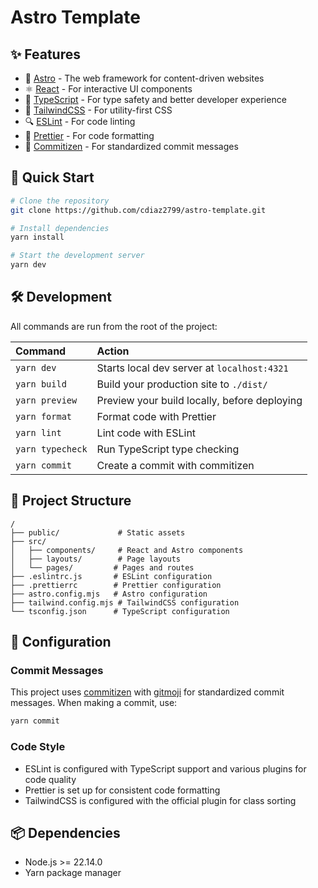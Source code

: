 # Astro Template

## ✨ Features

- 🚀 [Astro](https://astro.build) - The web framework for content-driven websites
- ⚛️ [React](https://react.dev) - For interactive UI components
- 📘 [TypeScript](https://www.typescriptlang.org) - For type safety and better developer experience
- 🎨 [TailwindCSS](https://tailwindcss.com) - For utility-first CSS
- 🔍 [ESLint](https://eslint.org) - For code linting
- 💅 [Prettier](https://prettier.io) - For code formatting
- 📝 [Commitizen](https://commitizen.github.io/cz-cli) - For standardized commit messages

## 🚀 Quick Start

```sh
# Clone the repository
git clone https://github.com/cdiaz2799/astro-template.git

# Install dependencies
yarn install

# Start the development server
yarn dev
```

## 🛠️ Development

All commands are run from the root of the project:

| Command          | Action                                       |
| :--------------- | :------------------------------------------- |
| `yarn dev`       | Starts local dev server at `localhost:4321`  |
| `yarn build`     | Build your production site to `./dist/`      |
| `yarn preview`   | Preview your build locally, before deploying |
| `yarn format`    | Format code with Prettier                    |
| `yarn lint`      | Lint code with ESLint                        |
| `yarn typecheck` | Run TypeScript type checking                 |
| `yarn commit`    | Create a commit with commitizen              |

## 📁 Project Structure

```text
/
├── public/             # Static assets
├── src/
│   ├── components/     # React and Astro components
│   ├── layouts/        # Page layouts
│   └── pages/         # Pages and routes
├── .eslintrc.js       # ESLint configuration
├── .prettierrc        # Prettier configuration
├── astro.config.mjs   # Astro configuration
├── tailwind.config.mjs # TailwindCSS configuration
└── tsconfig.json      # TypeScript configuration
```

## 🔧 Configuration

### Commit Messages

This project uses [commitizen](https://commitizen.github.io/cz-cli) with [gitmoji](https://gitmoji.dev) for standardized commit messages. When making a commit, use:

```sh
yarn commit
```

### Code Style

- ESLint is configured with TypeScript support and various plugins for code quality
- Prettier is set up for consistent code formatting
- TailwindCSS is configured with the official plugin for class sorting

## 📦 Dependencies

- Node.js >= 22.14.0
- Yarn package manager
